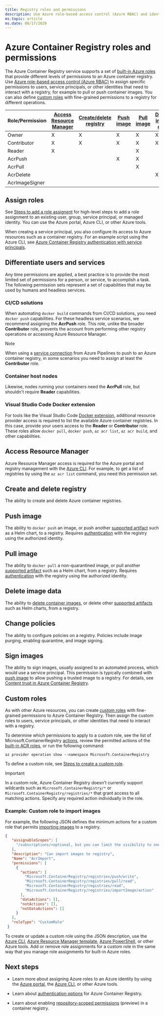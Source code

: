 ```yaml
---
title: Registry roles and permissions
description: Use Azure role-based access control (Azure RBAC) and identity and access management (IAM) to provide fine-grained permissions to resources in an Azure container registry.
ms.topic: article
ms.date: 08/17/2020
---
```


# Azure Container Registry roles and permissions

The Azure Container Registry service supports a set of [built-in Azure roles](../role-based-access-control/built-in-roles.md) that provide different levels of permissions to an Azure container registry. Use [Azure role-based access control (Azure RBAC)](../role-based-access-control/index.yml) to assign specific permissions to users, service principals, or other identities that need to interact with a registry, for example to pull or push container images. You can also define [custom roles](#custom-roles) with fine-grained permissions to a registry for different operations.

| Role/Permission       | [Access Resource Manager](#access-resource-manager) | [Create/delete registry](#create-and-delete-registry) | [Push image](#push-image) | [Pull image](#pull-image) | [Delete image data](#delete-image-data) | [Change policies](#change-policies) |   [Sign images](#sign-images)  |
| ---------| --------- | --------- | --------- | --------- | --------- | --------- | --------- |
| Owner | X | X | X | X | X | X |  |  
| Contributor | X | X | X |  X | X | X |  |  
| Reader | X |  |  | X |  |  |  |
| AcrPush |  |  | X | X | |  |  |  
| AcrPull |  |  |  | X |  |  |  |  
| AcrDelete |  |  |  |  | X |  |  |
| AcrImageSigner |  |  |  |  |  |  | X |

## Assign roles

See [Steps to add a role assignent](../role-based-access-control/role-assignments-steps.md) for high-level steps to add a role assignment to an existing user, group, service principal, or managed identity. You can use the Azure portal, Azure CLI, or other Azure tools.

When creatng a service principal, you also configure its access to Azure resources such as a container registry. For an example script using the Azure CLI, see [Azure Container Registry authentication with service principals](container-registry-auth-service-principal#create-a-service-principal).

## Differentiate users and services

Any time permissions are applied, a best practice is to provide the most limited set of permissions for a person, or service, to accomplish a task. The following permission sets represent a set of capabilities that may be used by humans and headless services.

### CI/CD solutions

When automating `docker build` commands from CI/CD solutions, you need `docker push` capabilities. For these headless service scenarios, we recommend assigning the **AcrPush** role. This role, unlike the broader **Contributor** role, prevents the account from performing other registry operations or accessing Azure Resource Manager.

> [!NOTE]
> When using a [service connection](/devops/pipelines/library/service-endpoints) from Azure Pipelines  to push to an Azure container registry, in some scenarios you need to assign at least the **Contributor** role. 

### Container host nodes

Likewise, nodes running your containers need the **AcrPull** role, but shouldn't require **Reader** capabilities.

### Visual Studio Code Docker extension

For tools like the Visual Studio Code [Docker extension](https://code.visualstudio.com/docs/azure/docker), additional resource provider access is required to list the available Azure container registries. In this case, provide your users access to the **Reader** or **Contributor** role. These roles allow `docker pull`, `docker push`, `az acr list`, `az acr build`, and other capabilities. 

## Access Resource Manager

Azure Resource Manager access is required for the Azure portal and registry management with the [Azure CLI](/cli/azure/). For example, to get a list of registries by using the `az acr list` command, you need this permission set. 

## Create and delete registry

The ability to create and delete Azure container registries.

## Push image

The ability to `docker push` an image, or push another [supported artifact](container-registry-image-formats.md) such as a Helm chart, to a registry. Requires [authentication](container-registry-authentication.md) with the registry using the authorized identity. 

## Pull image

The ability to `docker pull` a non-quarantined image, or pull another [supported artifact](container-registry-image-formats.md) such as a Helm chart, from a registry. Requires [authentication](container-registry-authentication.md) with the registry using the authorized identity.

## Delete image data

The ability to [delete container images](container-registry-delete.md), or delete other [supported artifacts](container-registry-image-formats.md) such as Helm charts, from a registry.

## Change policies

The ability to configure policies on a registry. Policies include image purging, enabling quarantine, and image signing.

## Sign images

The ability to sign images, usually assigned to an automated process, which would use a service principal. This permission is typically combined with [push image](#push-image) to allow pushing a trusted image to a registry. For details, see [Content trust in Azure Container Registry](container-registry-content-trust.md).

## Custom roles

As with other Azure resources, you can create [custom roles](../role-based-access-control/custom-roles.md) with fine-grained permissions to Azure Container Registry. Then assign the custom roles to users, service principals, or other identities that need to interact with a registry. 

To determine which permissions to apply to a custom role, see the list of Microsoft.ContainerRegistry [actions](../role-based-access-control/resource-provider-operations.md#microsoftcontainerregistry), review the permitted actions of the [built-in ACR roles](../role-based-access-control/built-in-roles.md), or run the following command:

```azurecli
az provider operation show --namespace Microsoft.ContainerRegistry
```

To define a custom role, see [Steps to create a custom role](../role-based-access-control/custom-roles.md#steps-to-create-a-custom-role).

> [!IMPORTANT]
> In a custom role, Azure Container Registry doesn't currently support wildcards such as `Microsoft.ContainerRegistry/*` or `Microsoft.ContainerRegistry/registries/*` that grant access to all matching actions. Specify any required action individually in the role.

### Example: Custom role to import images

For example, the following JSON defines the minimum actions for a custom role that permits [importing images](container-registry-import-images.md) to a registry.

```json
{
   "assignableScopes": [
     "/subscriptions/<optional, but you can limit the visibility to one or more subscriptions>"
   ],
   "description": "Can import images to registry",
   "Name": "AcrImport",
   "permissions": [
     {
       "actions": [
         "Microsoft.ContainerRegistry/registries/push/write",
         "Microsoft.ContainerRegistry/registries/pull/read",
         "Microsoft.ContainerRegistry/registries/read",
         "Microsoft.ContainerRegistry/registries/importImage/action"
       ],
       "dataActions": [],
       "notActions": [],
       "notDataActions": []
     }
   ],
   "roleType": "CustomRole"
 }
```

To create or update a custom role using the JSON description, use the [Azure CLI](../role-based-access-control/custom-roles-cli.md), [Azure Resource Manager template](../role-based-access-control/custom-roles-template.md), [Azure PowerShell](../role-based-access-control/custom-roles-powershell.md), or other Azure tools. Add or remove role assignments for a custom role in the same way that you manage role assignments for built-in Azure roles.

## Next steps

* Learn more about assigning Azure roles to an Azure identity by using the [Azure portal](../role-based-access-control/role-assignments-portal.md), the [Azure CLI](../role-based-access-control/role-assignments-cli.md), or other Azure tools.

* Learn about [authentication options](container-registry-authentication.md) for Azure Container Registry.

* Learn about enabling [repository-scoped permissions](container-registry-repository-scoped-permissions.md) (preview) in a container registry.